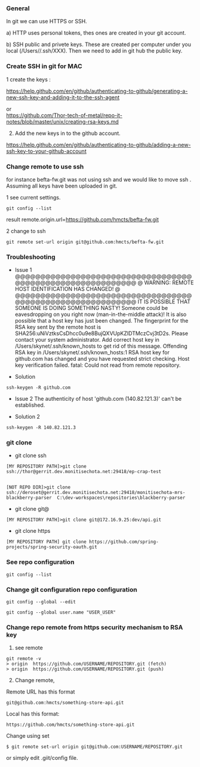 ###  General 

In git we can use HTTPS or SSH.  

a) HTTP uses personal tokens, thes ones are created in your git account.

b) SSH public and privete keys.  These are created per computer under you local (/Users//.ssh/XXX). Then we need to add in git hub the public key.


###  Create SSH in git for MAC

1 create the keys : 

https://help.github.com/en/github/authenticating-to-github/generating-a-new-ssh-key-and-adding-it-to-the-ssh-agent

or  
https://github.com/Thor-tech-of-metal/repo-it-notes/blob/master/unix/creating-rsa-keys.md

2) Add the new keys in to the github account.

https://help.github.com/en/github/authenticating-to-github/adding-a-new-ssh-key-to-your-github-account


### Change remote to use ssh

for instance  befta-fw.git was not using ssh and we would like to move ssh . Assuming all keys have been uploaded in git. 

1  see current settings.
```
git config --list
```

result remote.origin.url=https://github.com/hmcts/befta-fw.git

2 change to ssh 
```
git remote set-url origin git@github.com:hmcts/befta-fw.git
```


###  Troubleshooting 

* Issue 1 
@@@@@@@@@@@@@@@@@@@@@@@@@@@@@@@@@@@@@@@@@@@@@@@@@@@@@@@@@@@
@    WARNING: REMOTE HOST IDENTIFICATION HAS CHANGED!     @
@@@@@@@@@@@@@@@@@@@@@@@@@@@@@@@@@@@@@@@@@@@@@@@@@@@@@@@@@@@
IT IS POSSIBLE THAT SOMEONE IS DOING SOMETHING NASTY!
Someone could be eavesdropping on you right now (man-in-the-middle attack)!
It is also possible that a host key has just been changed.
The fingerprint for the RSA key sent by the remote host is
SHA256:uNiVztksCsDhcc0u9e8BujQXVUpKZIDTMczCvj3tD2s.
Please contact your system administrator.
Add correct host key in /Users/skynet/.ssh/known_hosts to get rid of this message.
Offending RSA key in /Users/skynet/.ssh/known_hosts:1
RSA host key for github.com has changed and you have requested strict checking.
Host key verification failed.
fatal: Could not read from remote repository.

* Solution 

```
ssh-keygen -R github.com
```

* Issue 2
The authenticity of host 'github.com (140.82.121.3)' can't be established.

* Solution 2

```
ssh-keygen -R 140.82.121.3
```

### git clone


* git clone ssh

```
[MY REPOSITORY PATH]>git clone ssh://thor@gerrit.dev.monitisechota.net:29418/ep-crap-test


[NOT REPO DIR]>git clone ssh://deroset@gerrit.dev.monitisechota.net:29418/monitisechota-mrs-blackberry-parser  C:\dev-workspaces\repositories\blackberry-parser

```

* git clone git@
```
[MY REPOSITORY PATH]>git clone git@172.16.9.25:dev/api.git
```

* git clone https

```
[MY REPOSITORY PATH] git clone https://github.com/spring-projects/spring-security-oauth.git
```


###  See repo configuration 
```
git config --list
```
###  Change git configuration repo configuration 

```
git config --global --edit
```

```
git config --global user.name "USER_USER"
```


###  Change repo remote from https security mechanism to RSA key
1) see remote 
```
git remote -v
> origin  https://github.com/USERNAME/REPOSITORY.git (fetch)
> origin  https://github.com/USERNAME/REPOSITORY.git (push)

```
2)  Change remote, 

Remote URL has this format 
```
git@github.com:hmcts/something-store-api.git
```
Local has this format:

```
https://github.com/hmcts/something-store-api.git
```

Change using set 

```
$ git remote set-url origin git@github.com:USERNAME/REPOSITORY.git
```
 or simply edit .giit/config file.
